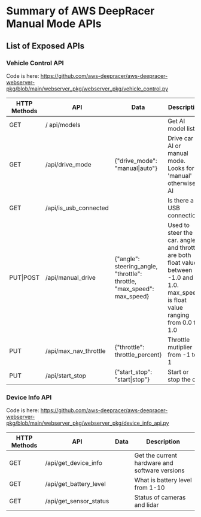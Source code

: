 # Summary of AWS DeepRacer Manual Mode APIs

## List of Exposed APIs

### Vehicle Control API

Code is here: https://github.com/aws-deepracer/aws-deepracer-webserver-pkg/blob/main/webserver_pkg/webserver_pkg/vehicle_control.py

| HTTP Methods | API | Data | Description |
| -- | -- | -- | -- |
| GET |/ api/models | | Get AI model list |
| GET | /api/drive_mode | {"drive_mode": "manual&#124;auto"} | Drive car in AI or manual mode. Looks for 'manual' otherwise AI |
| GET | /api/is_usb_connected | | Is there a USB connection? |
| PUT&#124;POST | /api/manual_drive | {"angle": steering_angle, "throttle": throttle, "max_speed": max_speed} | Used to steer the car. angle and throttle are both float values between -1.0 and 1.0. max_speed is float value ranging from 0.0 to 1.0 |
| PUT | /api/max_nav_throttle | {"throttle": throttle_percent} | Throttle mutiplier from -1 to 1 |
| PUT | /api/start_stop | {"start_stop": "start&#124;stop"} | Start or stop the car |

### Device Info API

Code is here: https://github.com/aws-deepracer/aws-deepracer-webserver-pkg/blob/main/webserver_pkg/webserver_pkg/device_info_api.py

| HTTP Methods | API | Data | Description |
| -- | -- | -- | -- |
| GET | /api/get_device_info | | Get the current hardware and software versions |
| GET | /api/get_battery_level | | What is battery level from 1-10 |
| GET | /api/get_sensor_status | | Status of cameras and lidar |

